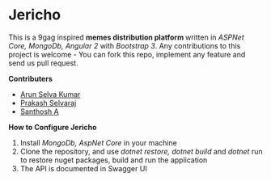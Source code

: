 # Jericho

This is a 9gag inspired <b> memes distribution platform </b> written in <i>ASPNet Core, MongoDb, Angular 2 </i> with <i>Bootstrap 3</i>.  Any contributions to this project is welcome - You can fork this repo, implement any feature and send us pull request.

<b> Contributers <br /> </b>
<ul>
    <li> <a href="https://github.com/arunselvakumar">Arun Selva Kumar </a></li>
    <li> <a href="https://github.com/Prakash-Selvaraj-Ash">Prakash Selvaraj </a></li>
    <li> <a href="https://github.com/SanthoshAthimoolam">Santhosh A </a></li>
</ul>

<b> How to Configure Jericho </b>
<ol>
    <li> Install <i>MongoDb, AspNet Core </i>in your machine </li>
    <li> Clone the repository, and use <i>dotnet restore, dotnet build</i> and <i>dotnet</i> run to restore nuget packages, build and run the application </li>
    <li> The API is documented in Swagger UI </li>
</ol>
